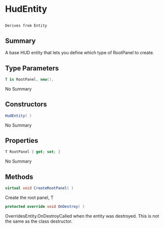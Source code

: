 # HudEntity<T>

## 
```c#
Derives from Entity
```

## Summary

A base HUD entity that lets you define which type of RootPanel to create.
## Type Parameters

```c#
T is RootPanel, new(), 
```
No Summary
## Constructors

```c#
HudEntity( ) 
```
No Summary
## Properties

```c#
T RootPanel { get; set; } 
```
No Summary
## Methods

```c#
virtual void CreateRootPanel( ) 
```
Create the root panel, T
```c#
protected override void OnDestroy( ) 
```
OverridesEntity.OnDestroyCalled when the entity was destroyed. This is not the same as the class destructor.

